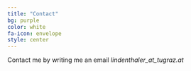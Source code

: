 ```yaml
---
title: "Contact"
bg: purple
color: white
fa-icon: envelope
style: center
---
```


Contact me by writing me an email *lindenthaler_at_tugraz.at*



